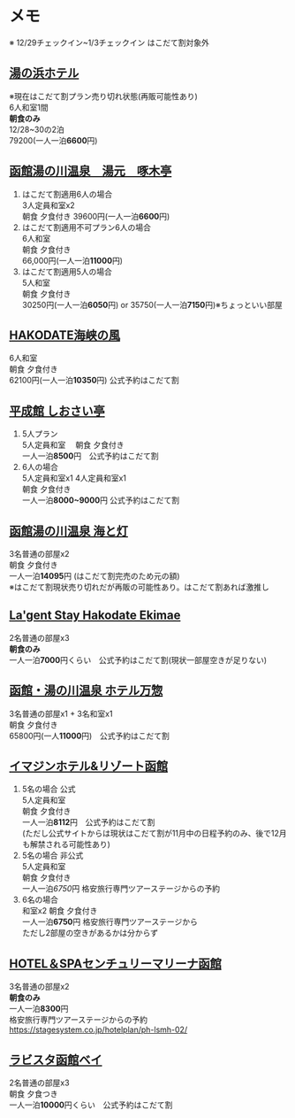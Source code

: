 # メモ  
※ 12/29チェックイン~1/3チェックイン はこだて割対象外

## [湯の浜ホテル](https://www.yunohama-hotel.com/)  
※現在はこだて割プラン売り切れ状態(再販可能性あり)  
6人和室1間  
**朝食のみ**  
12/28~30の2泊  
79200(一人一泊**6600**円)  

## [函館湯の川温泉　湯元　啄木亭](https://www.takubokutei.com/)  
1. はこだて割適用6人の場合  
3人定員和室x2  
朝食 夕食付き 
39600円(一人一泊**6600**円)  
2. はこだて割適用不可プラン6人の場合  
6人和室  
朝食 夕食付き  
66,000円(一人一泊**11000**円)  
3. はこだて割適用5人の場合  
5人和室  
朝食 夕食付き  
30250円(一人一泊**6050**円) or 35750(一人一泊**7150**円)※ちょっといい部屋  

## [HAKODATE海峡の風](https://hakodate-uminokaze.com/)  
6人和室  
朝食 夕食付き  
62100円(一人一泊**10350**円) 公式予約はこだて割  

## [平成館 しおさい亭](http://www.shiosai-tei.com/)  
1. 5人プラン  
5人定員和室　 
朝食 夕食付き  
一人一泊**8500**円　公式予約はこだて割  
2. 6人の場合  
5人定員和室x1 4人定員和室x1  
朝食 夕食付き  
一人一泊**8000~9000**円 公式予約はこだて割  

## [函館湯の川温泉 海と灯](https://hewitt-resort.com/hakodate-yunokawa/)  
3名普通の部屋x2  
朝食 夕食付き  
一人一泊**14095**円 (はこだて割完売のため元の額)  
※はこだて割現状売り切れだが再販の可能性あり。はこだて割あれば激推し  

## [La'gent Stay Hakodate Ekimae](https://lagent.jp/hakodate-ekimae/)  
2名普通の部屋x3  
**朝食のみ**  
一人一泊**7000**円くらい　公式予約はこだて割(現状一部屋空きが足りない)  

## [函館・湯の川温泉 ホテル万惣](https://www.banso.co.jp/)  
3名普通の部屋x1 + 3名和室x1  
朝食 夕食付き  
65800円(一人**11000**円)　公式予約はこだて割  

## [イマジンホテル&リゾート函館](https://imaginehakodate.jp/)  
1. 5名の場合 公式  
5人定員和室  
朝食 夕食付き  
一人一泊**8112**円　公式予約はこだて割  
(ただし公式サイトからは現状はこだて割が11月中の日程予約のみ、後で12月も解禁される可能性あり)  
2. 5名の場合 非公式  
5人定員和室  
朝食 夕食付き  
一人一泊*6750*円 格安旅行専門ツアーステージからの予約  
3. 6名の場合  
和室x2 
朝食 夕食付き  
一人一泊**6750**円 格安旅行専門ツアーステージから  
ただし2部屋の空きがあるかは分からず  

## [HOTEL＆SPAセンチュリーマリーナ函館](https://www.centurymarina.com/)  
3名普通の部屋x2  
**朝食のみ**  
一人一泊**8300**円  
格安旅行専門ツアーステージからの予約  
https://stagesystem.co.jp/hotelplan/ph-lsmh-02/  

## [ラビスタ函館ベイ](https://www.hotespa.net/hotels/lahakodate/)  
2名普通の部屋x3  
朝食 夕食つき  
一人一泊**10000**円くらい　公式予約はこだて割  





